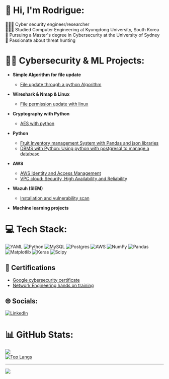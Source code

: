 # 💫 Hi, I'm Rodrigue:
👩🏻‍💻 Cyber security engineer/researcher<br>👩🏻‍🎓 Studied Computer Engineering at Kyungdong University, South Korea<br>🌱 Pursuing a Master's degree in Cybersecurity at the University of Sydney<br>🌷 Passionate about threat hunting<br>


# 👨‍💻 Cybersecurity & ML Projects:</h2>

- <b> Simple Algorithm for file update </b>
  - [File update through a python Algorithm](https://github.com/RNtag12/UpdateFile/tree/main)
- <b> Wireshark & Nmap & Linux </b>
  - [File permission update with linux ](https://github.com/RNtag12/FilePermissionLinux)
- <b> Cryptography with Python</b>
  - [AES with python](https://github.com/RNtag12/AESPython)
- <b> Python  </b>
  - [Fruit Inventory management System with Pandas and json libraries ](https://github.com/RNtag12/FIMSPython/tree/main)
  - [DBMS with Python: Using python with postgresql to manage a database](https://github.com/RNtag12/DBproject)
- <b> AWS </b>
  - [AWS Identity and Access Management](https://github.com/RNtag12/AWS-IAM)
  - [VPC cloud: Security, High Availability and Reliability](https://github.com/RNtag12/AWS-IAM)
- <b> Wazuh (SIEM) </b>
  - [Installation and vulnerability scan](https://github.com/RNtag12/SIEM)
 
- <b> Machine learning projects </b>

# 💻 Tech Stack:
![YAML](https://img.shields.io/badge/yaml-%23ffffff.svg?style=for-the-badge&logo=yaml&logoColor=151515) ![Python](https://img.shields.io/badge/python-3670A0?style=for-the-badge&logo=python&logoColor=ffdd54) ![MySQL](https://img.shields.io/badge/mysql-4479A1.svg?style=for-the-badge&logo=mysql&logoColor=white) ![Postgres](https://img.shields.io/badge/postgres-%23316192.svg?style=for-the-badge&logo=postgresql&logoColor=white) ![AWS](https://img.shields.io/badge/AWS-%23FF9900.svg?style=for-the-badge&logo=amazon-aws&logoColor=white) ![NumPy](https://img.shields.io/badge/numpy-%23013243.svg?style=for-the-badge&logo=numpy&logoColor=white) ![Pandas](https://img.shields.io/badge/pandas-%23150458.svg?style=for-the-badge&logo=pandas&logoColor=white) ![Matplotlib](https://img.shields.io/badge/Matplotlib-%23ffffff.svg?style=for-the-badge&logo=Matplotlib&logoColor=black) ![Keras](https://img.shields.io/badge/Keras-%23D00000.svg?style=for-the-badge&logo=Keras&logoColor=white) ![Scipy](https://img.shields.io/badge/SciPy-%230C55A5.svg?style=for-the-badge&logo=scipy&logoColor=%white)

## 📜 Certifications

- [Google cybersecurity certificate](https://www.credly.com/go/9EzwLrIi)
- [Network Engineering hands on training](https://credsverse.com/credentials/9eb23030-6e1a-4e13-adc4-37dfee8813d6)

## 🌐 Socials:
[![LinkedIn](https://img.shields.io/badge/LinkedIn-%230077B5.svg?logo=linkedin&logoColor=white)](https://linkedin.com/in/https://www.linkedin.com/in/rodrigue-ntagashobotse-022017151/) 


# 📊 GitHub Stats:

![](https://github-readme-streak-stats.herokuapp.com/?user=rntag12&theme=dark&hide_border=false)<br/>
[![Top Langs](https://github-readme-stats.vercel.app/api/top-langs/?username=rntag12&layout=donut)](https://github.com/rntag12/github-readme-stats)

---
[![](https://visitcount.itsvg.in/api?id=rntag12&icon=0&color=0)](https://visitcount.itsvg.in)


